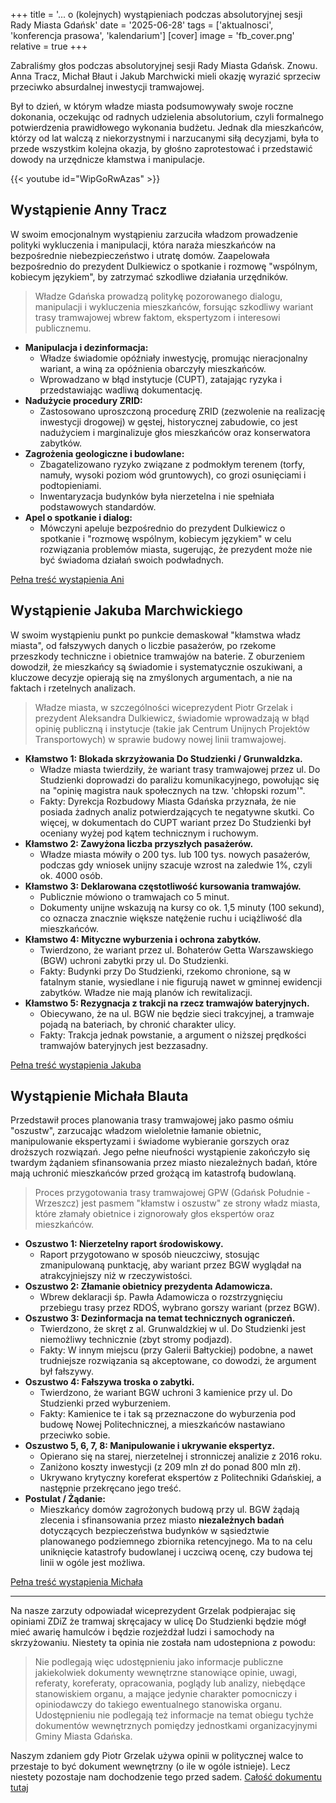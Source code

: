 +++
title = '... o (kolejnych) wystąpieniach podczas absolutoryjnej sesji Rady Miasta Gdańsk'
date = '2025-06-28'
tags = ['aktualnosci', 'konferencja prasowa', 'kalendarium']
[cover]
    image = 'fb_cover.png' 
    relative = true
+++

Zabraliśmy głos podczas absolutoryjnej sesji Rady Miasta Gdańsk. Znowu. Anna Tracz, Michał Błaut i Jakub Marchwicki mieli okazję wyrazić sprzeciw przeciwko absurdalnej inwestycji tramwajowej. 

<!--more-->

Był to dzień, w którym władze miasta podsumowywały swoje roczne dokonania, oczekując od radnych udzielenia absolutorium, czyli formalnego potwierdzenia prawidłowego wykonania budżetu. Jednak dla mieszkańców, którzy od lat walczą z niekorzystnymi i narzucanymi siłą decyzjami, była to przede wszystkim kolejna okazja, by głośno zaprotestować i przedstawić dowody na urzędnicze kłamstwa i manipulacje.

{{< youtube id="WipGoRwAzas" >}}

## Wystąpienie Anny Tracz

W swoim emocjonalnym wystąpieniu zarzuciła władzom prowadzenie polityki wykluczenia i manipulacji, która naraża mieszkańców na bezpośrednie niebezpieczeństwo i utratę domów. Zaapelowała bezpośrednio do prezydent Dulkiewicz o spotkanie i rozmowę "wspólnym, kobiecym językiem", by zatrzymać szkodliwe działania urzędników.

> Władze Gdańska prowadzą politykę pozorowanego dialogu, manipulacji i wykluczenia mieszkańców, forsując szkodliwy wariant trasy tramwajowej wbrew faktom, ekspertyzom i interesowi publicznemu.

*   **Manipulacja i dezinformacja:**
    *   Władze świadomie opóźniały inwestycję, promując nieracjonalny wariant, a winą za opóźnienia obarczyły mieszkańców.
    *   Wprowadzano w błąd instytucje (CUPT), zatajając ryzyka i przedstawiając wadliwą dokumentację.
*   **Nadużycie procedury ZRID:**
    *   Zastosowano uproszczoną procedurę ZRID (zezwolenie na realizację inwestycji drogowej) w gęstej, historycznej zabudowie, co jest nadużyciem i marginalizuje głos mieszkańców oraz konserwatora zabytków.
*   **Zagrożenia geologiczne i budowlane:**
    *   Zbagatelizowano ryzyko związane z podmokłym terenem (torfy, namuły, wysoki poziom wód gruntowych), co grozi osunięciami i podtopieniami.
    *   Inwentaryzacja budynków była nierzetelna i nie spełniała podstawowych standardów.
*   **Apel o spotkanie i dialog:**
    *   Mówczyni apeluje bezpośrednio do prezydent Dulkiewicz o spotkanie i "rozmowę wspólnym, kobiecym językiem" w celu rozwiązania problemów miasta, sugerując, że prezydent może nie być świadoma działań swoich podwładnych.
  
[Pełna treść wystapienia Ani](anna-tracz.pdf)

## Wystąpienie Jakuba Marchwickiego

W swoim wystąpieniu punkt po punkcie demaskował "kłamstwa władz miasta", od fałszywych danych o liczbie pasażerów, po rzekome przeszkody techniczne i obietnice tramwajów na baterie. Z oburzeniem dowodził, że mieszkańcy są świadomie i systematycznie oszukiwani, a kluczowe decyzje opierają się na zmyślonych argumentach, a nie na faktach i rzetelnych analizach.

> Władze miasta, w szczególności wiceprezydent Piotr Grzelak i prezydent Aleksandra Dulkiewicz, świadomie wprowadzają w błąd opinię publiczną i instytucje (takie jak Centrum Unijnych Projektów Transportowych) w sprawie budowy nowej linii tramwajowej.

*   **Kłamstwo 1: Blokada skrzyżowania Do Studzienki / Grunwaldzka.**
    *   Władze miasta twierdziły, że wariant trasy tramwajowej przez ul. Do Studzienki doprowadzi do paraliżu komunikacyjnego, powołując się na "opinię magistra nauk społecznych na tzw. 'chłopski rozum'".
    *   Fakty: Dyrekcja Rozbudowy Miasta Gdańska przyznała, że nie posiada żadnych analiz potwierdzających te negatywne skutki. Co więcej, w dokumentach do CUPT wariant przez Do Studzienki był oceniany wyżej pod kątem technicznym i ruchowym.
*   **Kłamstwo 2: Zawyżona liczba przyszłych pasażerów.**
    *   Władze miasta mówiły o 200 tys. lub 100 tys. nowych pasażerów, podczas gdy wniosek unijny szacuje wzrost na zaledwie 1%, czyli ok. 4000 osób.
*   **Kłamstwo 3: Deklarowana częstotliwość kursowania tramwajów.**
    *   Publicznie mówiono o tramwajach co 5 minut.
    *   Dokumenty unijne wskazują na kursy co ok. 1,5 minuty (100 sekund), co oznacza znacznie większe natężenie ruchu i uciążliwość dla mieszkańców.
*   **Kłamstwo 4: Mityczne wyburzenia i ochrona zabytków.**
    *   Twierdzono, że wariant przez ul. Bohaterów Getta Warszawskiego (BGW) uchroni zabytki przy ul. Do Studzienki.
    *   Fakty: Budynki przy Do Studzienki, rzekomo chronione, są w fatalnym stanie, wysiedlane i nie figurują nawet w gminnej ewidencji zabytków. Władze nie mają planów ich rewitalizacji.
*   **Kłamstwo 5: Rezygnacja z trakcji na rzecz tramwajów bateryjnych.**
    *   Obiecywano, że na ul. BGW nie będzie sieci trakcyjnej, a tramwaje pojadą na bateriach, by chronić charakter ulicy.
    *   Fakty: Trakcja jednak powstanie, a argument o niższej prędkości tramwajów bateryjnych jest bezzasadny.

[Pełna treść wystapienia Jakuba](jakub-marchwicki.pdf)

## Wystąpienie Michała Blauta

Przedstawił proces planowania trasy tramwajowej jako pasmo ośmiu "oszustw", zarzucając władzom wieloletnie łamanie obietnic, manipulowanie ekspertyzami i świadome wybieranie gorszych oraz droższych rozwiązań. Jego pełne nieufności wystąpienie zakończyło się twardym żądaniem sfinansowania przez miasto niezależnych badań, które mają uchronić mieszkańców przed grożącą im katastrofą budowlaną.

> Proces przygotowania trasy tramwajowej GPW (Gdańsk Południe - Wrzeszcz) jest pasmem "kłamstw i oszustw" ze strony władz miasta, które złamały obietnice i zignorowały głos ekspertów oraz mieszkańców.

*   **Oszustwo 1: Nierzetelny raport środowiskowy.**
    *   Raport przygotowano w sposób nieuczciwy, stosując zmanipulowaną punktację, aby wariant przez BGW wyglądał na atrakcyjniejszy niż w rzeczywistości.
*   **Oszustwo 2: Złamanie obietnicy prezydenta Adamowicza.**
    *   Wbrew deklaracji śp. Pawła Adamowicza o rozstrzygnięciu przebiegu trasy przez RDOŚ, wybrano gorszy wariant (przez BGW).
*   **Oszustwo 3: Dezinformacja na temat technicznych ograniczeń.**
    *   Twierdzono, że skręt z al. Grunwaldzkiej w ul. Do Studzienki jest niemożliwy technicznie (zbyt stromy podjazd).
    *   Fakty: W innym miejscu (przy Galerii Bałtyckiej) podobne, a nawet trudniejsze rozwiązania są akceptowane, co dowodzi, że argument był fałszywy.
*   **Oszustwo 4: Fałszywa troska o zabytki.**
    *   Twierdzono, że wariant BGW uchroni 3 kamienice przy ul. Do Studzienki przed wyburzeniem.
    *   Fakty: Kamienice te i tak są przeznaczone do wyburzenia pod budowę Nowej Politechnicznej, a mieszkańców nastawiano przeciwko sobie.
*   **Oszustwo 5, 6, 7, 8: Manipulowanie i ukrywanie ekspertyz.**
    *   Opierano się na starej, nierzetelnej i stronniczej analizie z 2016 roku.
    *   Zaniżono koszty inwestycji (z 209 mln zł do ponad 800 mln zł).
    *   Ukrywano krytyczny koreferat ekspertów z Politechniki Gdańskiej, a następnie przekręcano jego treść.
*   **Postulat / Żądanie:**
    *   Mieszkańcy domów zagrożonych budową przy ul. BGW żądają zlecenia i sfinansowania przez miasto **niezależnych badań** dotyczących bezpieczeństwa budynków w sąsiedztwie planowanego podziemnego zbiornika retencyjnego. Ma to na celu uniknięcie katastrofy budowlanej i uczciwą ocenę, czy budowa tej linii w ogóle jest możliwa.

[Pełna treść wystapienia Michała](michał-blaut.pdf)

---

Na nasze zarzuty odpowiadał wiceprezydent Grzelak podpierajac się opiniami ZDiZ że tramwaj skręcajacy w ulicę Do Studzienki będzie mógł mieć awarię hamulców i będzie rozjeżdżał ludzi i samochody na skrzyżowaniu. Niestety ta opinia nie została nam udostepniona z powodu:

> Nie podlegają więc udostępnieniu jako informacje publiczne jakiekolwiek dokumenty wewnętrzne stanowiące opinie, uwagi, referaty, koreferaty, opracowania, poglądy lub analizy, niebędące stanowiskiem organu, a mające jedynie charakter pomocniczy i opiniodawczy do takiego ewentualnego stanowiska organu. Udostępnieniu nie podlegają też informacje na temat obiegu tychże dokumentów wewnętrznych pomiędzy jednostkami organizacyjnymi Gminy Miasta Gdańska.

Naszym zdaniem gdy Piotr Grzelak używa opinii w politycznej walce to przestaje to być dokument wewnętrzny (o ile w ogóle istnieje). Lecz niestety pozostaje nam dochodzenie tego przed sadem. [Całość dokumentu tutaj](drmg_odpowiedz.pdf)